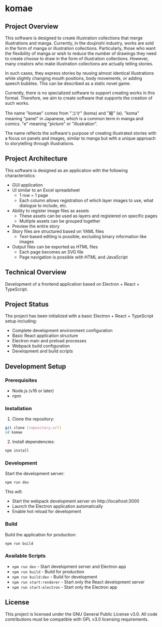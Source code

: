 # komae

## Project Overview

This software is designed to create illustration collections that merge illustrations and manga. Currently, in the doujinshi industry, works are sold in the form of manga or illustration collections. Particularly, those who want the flexibility of manga or wish to reduce the number of drawings they need to create choose to draw in the form of illustration collections. However, many creators who make illustration collections are actually telling stories.

In such cases, they express stories by reusing almost identical illustrations while slightly changing mouth positions, body movements, or adding speech bubbles. This can be described as a static novel game.

Currently, there is no specialized software to support creating works in this format. Therefore, we aim to create software that supports the creation of such works.

The name "komae" comes from "コマ" (koma) and "絵" (e).
"koma" meaning "panel" in Japanese, which is a common term in manga and comics.
"e" meaning "picture" or "illustration".

The name reflects the software's purpose of creating illustrated stories with a focus on panels and images, similar to manga but with a unique approach to storytelling through illustrations.

## Project Architecture

This software is designed as an application with the following characteristics:

- GUI application
- UI similar to an Excel spreadsheet
  - 1 row = 1 page
  - Each column allows registration of which layer images to use, what dialogue to include, etc.
- Ability to register image files as assets
  - These assets can be used as layers and registered on specific pages
  - Multiple assets can be grouped together
- Preview the entire story
- Story files are structured based on YAML files
  - Text-based editing is possible, excluding binary information like images
- Output files can be exported as HTML files
  - Each page becomes an SVG file
  - Page navigation is possible with HTML and JavaScript

## Technical Overview

Development of a frontend application based on Electron + React + TypeScript.

## Project Status

The project has been initialized with a basic Electron + React + TypeScript setup including:
- Complete development environment configuration
- Basic React application structure
- Electron main and preload processes
- Webpack build configuration
- Development and build scripts

## Development Setup

### Prerequisites
- Node.js (v16 or later)
- npm

### Installation

1. Clone the repository:
```bash
git clone [repository-url]
cd komae
```

2. Install dependencies:
```bash
npm install
```

### Development

Start the development server:
```bash
npm run dev
```

This will:
- Start the webpack development server on http://localhost:3000
- Launch the Electron application automatically
- Enable hot reload for development

### Build

Build the application for production:
```bash
npm run build
```

### Available Scripts

- `npm run dev` - Start development server and Electron app
- `npm run build` - Build for production
- `npm run build:dev` - Build for development
- `npm run start:renderer` - Start only the React development server
- `npm run start:electron` - Start only the Electron app

## License

This project is licensed under the GNU General Public License v3.0. All code contributions must be compatible with GPL v3.0 licensing requirements.
